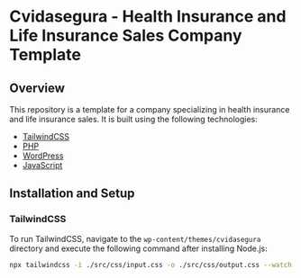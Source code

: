# Cvidasegura - Health Insurance and Life Insurance Sales Company Template

## Overview

This repository is a template for a company specializing in health insurance and life insurance sales. It is built using the following technologies:

- [TailwindCSS](https://tailwindcss.com/)
- [PHP](https://www.php.net/)
- [WordPress](https://wordpress.org/)
- [JavaScript](https://www.javascript.com/)

## Installation and Setup

### TailwindCSS

To run TailwindCSS, navigate to the `wp-content/themes/cvidasegura` directory and execute the following command after installing Node.js:

```bash
npx tailwindcss -i ./src/css/input.css -o ./src/css/output.css --watch

    
